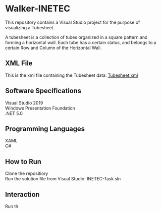 # Walker-INETEC
This repository contains a Visual Studio project for the purpose of visualizing a Tubesheet.

A tubesheet is a collection of tubes organized in a square pattern and forming a horizontal wall. Each tube has a certain status, and belongs to a certain Row and Column of the Horizontal Wall.


## XML File
This is the xml file containing the Tubesheet data:
        [Tubesheet.xml](https://github.com/SMRazaRizvi96/Walker-INETEC/blob/main/bin/Debug/net5.0-windows/Tubesheet.txt)

## Software Specifications
Visual Studio 2019  
Windows Presentation Foundation  
.NET 5.0
  
## Programming Languages
XAML  
C#

## How to Run
Clone the repositiory  
Run the solution file from Visual Studio: INETEC-Task.sln

## Interaction
Run th
